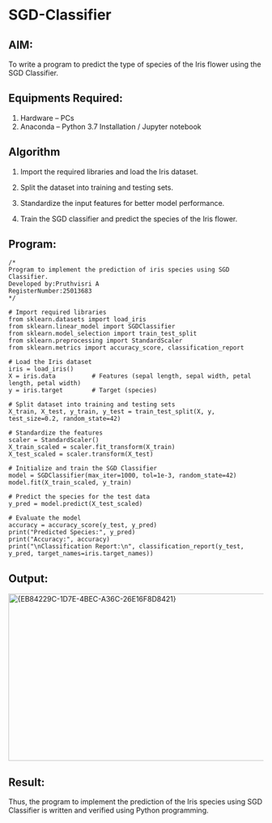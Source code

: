 # SGD-Classifier
## AIM:
To write a program to predict the type of species of the Iris flower using the SGD Classifier.

## Equipments Required:
1. Hardware – PCs
2. Anaconda – Python 3.7 Installation / Jupyter notebook

## Algorithm
1. Import the required libraries and load the Iris dataset.
  
2. Split the dataset into training and testing sets.
  
3. Standardize the input features for better model performance.
 
4. Train the SGD classifier and predict the species of the Iris flower.

## Program:
```
/*
Program to implement the prediction of iris species using SGD Classifier.
Developed by:Pruthvisri A
RegisterNumber:25013683
*/

# Import required libraries
from sklearn.datasets import load_iris
from sklearn.linear_model import SGDClassifier
from sklearn.model_selection import train_test_split
from sklearn.preprocessing import StandardScaler
from sklearn.metrics import accuracy_score, classification_report

# Load the Iris dataset
iris = load_iris()
X = iris.data          # Features (sepal length, sepal width, petal length, petal width)
y = iris.target        # Target (species)

# Split dataset into training and testing sets
X_train, X_test, y_train, y_test = train_test_split(X, y, test_size=0.2, random_state=42)

# Standardize the features
scaler = StandardScaler()
X_train_scaled = scaler.fit_transform(X_train)
X_test_scaled = scaler.transform(X_test)

# Initialize and train the SGD Classifier
model = SGDClassifier(max_iter=1000, tol=1e-3, random_state=42)
model.fit(X_train_scaled, y_train)

# Predict the species for the test data
y_pred = model.predict(X_test_scaled)

# Evaluate the model
accuracy = accuracy_score(y_test, y_pred)
print("Predicted Species:", y_pred)
print("Accuracy:", accuracy)
print("\nClassification Report:\n", classification_report(y_test, y_pred, target_names=iris.target_names))
```

## Output:
<img width="826" height="330" alt="{EB84229C-1D7E-4BEC-A36C-26E16F8D8421}" src="https://github.com/user-attachments/assets/fd6f7697-27a8-4ea8-a174-e5e88003b1ef" />



## Result:
Thus, the program to implement the prediction of the Iris species using SGD Classifier is written and verified using Python programming.
